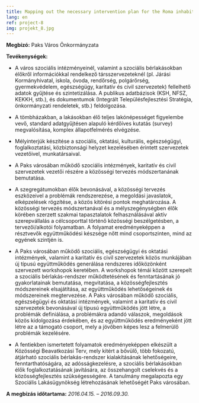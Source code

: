 ```yaml
---
title: Mapping out the necessary intervention plan for the Roma inhabitants of Paks
lang: en
ref: project-8
img: projekt_8.jpg
---
```


__Megbízó:__ Paks Város Önkormányzata

__Tevékenységek:__

- A város szociális intézményeinél, valamint a szociális bérlakásokban élőkről információkkal rendelkező társszervezeteknél (pl. Járási Kormányhivatal, iskola, óvoda, rendőrség, polgárőrség, gyermekvédelem, egészségügy, karitatív és civil szervezetek) fellelhető adatok gyűjtése és szintetizálása. A publikus adatbázisok (KSH, NFSZ, KEKKH, stb.), és dokumentumok (Integrált Településfejlesztési Stratégia, önkormányzati rendeletek, stb.) feldolgozása.

- A tömbházakban, a lakásokban élő teljes lakónépességet figyelembe vevő, standard adatgyűjtésen alapuló kérdőíves kutatás (survey) megvalósítása, komplex állapotfelmérés elvégzése.

- Mélyinterjúk készítése a szociális, oktatási, kulturális, egészségügyi, foglalkoztatási, közbiztonsági helyzet kezelésében érintett szervezetek vezetőivel, munkatársaival.

- A Paks városában működő szociális intézmények, karitatív és civil szervezetek vezetői részére a közösségi tervezés módszertanának bemutatása.

- A szegregátumokban élők bevonásával, a közösségi tervezés eszközeivel a problémák rendszerezése, a megoldási javaslatok, elképzelések rögzítése, a közös kitörési pontok meghatározása. A közösségi tervezés módszertanával és a mélyszegénységben élők körében szerzett szakmai tapasztalatok felhasználásával aktív szerepvállalás a célcsoporttal történő közösségi beszélgetésben, a tervezői/alkotói folyamatban. A folyamat eredményeképpen a résztvevők együttműködési készsége nőtt mind csoportszinten, mind az egyének szintjén is.

- A Paks városában működő szociális, egészségügyi és oktatási intézmények, valamint a karitatív és civil szervezetek közös munkájában új típusú együttműködés generálása rendszeres időközönként szervezett workshopok keretében. A workshopok témái között szerepelt a szociális bérlakás-rendszer működtetésének és fenntartásának jó gyakorlatainak bemutatása, megvitatása, a közösségfejlesztés módszereinek elsajátítása, az együttműködés lehetőségeinek és módszereinek megtervezése. A Paks városában működő szociális, egészségügyi és oktatási intézmények, valamint a karitatív és civil szervezetek bevonásával új típusú együttműködés jött létre, a problémák definiálása, a problémákra adandó válaszok, megoldások közös kidolgozása érdekében, és az együttműködés eredményeként jött létre az a támogató csoport, mely a jövőben képes lesz a felmerülő problémák kezelésére.

- A fentiekben ismertetett folyamatok eredményeképpen elkészült a Közösségi Beavatkozási Terv, mely kitért a bővülő, több fokozatú, átjárható szociális bérlakás-rendszer kialakításának lehetőségeire, fenntarthatóságára, az adósságkezelésre, a szociális bérlakásokban élők foglalkoztatásának javítására, az összehangolt cselekvés és a közösségfejlesztés szükségességére. A tanulmány megalapozta egy Szociális Lakásügynökség létrehozásának lehetőségét Paks városában.

__A megbízás időtartama:__ _2016.04.15. – 2016.09.30._
